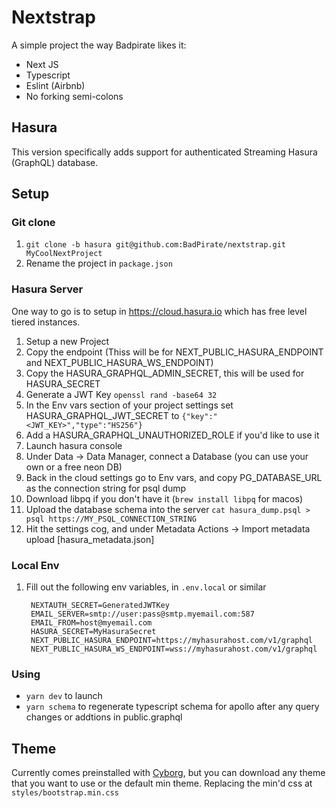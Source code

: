 # Nextstrap

A simple project the way Badpirate likes it:

- Next JS
- Typescript
- Eslint (Airbnb)
- No forking semi-colons

## Hasura

This version specifically adds support for authenticated Streaming Hasura (GraphQL) database.  


## Setup

### Git clone

1. `git clone -b hasura git@github.com:BadPirate/nextstrap.git MyCoolNextProject`
2. Rename the project in `package.json`

### Hasura Server

One way to go is to setup in https://cloud.hasura.io which has free level tiered instances.

1. Setup a new Project
2. Copy the endpoint (Thiss will be for NEXT_PUBLIC_HASURA_ENDPOINT and NEXT_PUBLIC_HASURA_WS_ENDPOINT)
3. Copy the HASURA_GRAPHQL_ADMIN_SECRET, this will be used for HASURA_SECRET
4. Generate a JWT Key `openssl rand -base64 32`
5. In the Env vars section of your project settings set HASURA_GRAPHQL_JWT_SECRET to `{"key":"<JWT_KEY>","type":"HS256"}`
6. Add a HASURA_GRAPHQL_UNAUTHORIZED_ROLE if you'd like to use it
7. Launch hasura console
8. Under Data -> Data Manager, connect a Database (you can use your own or a free neon DB)
9. Back in the cloud settings go to Env vars, and copy PG_DATABASE_URL as the connection string for psql dump
10. Download libpq if you don't have it (`brew install libpq` for macos)
11. Upload the database schema into the server `cat hasura_dump.psql > psql https://MY_PSQL_CONNECTION_STRING`
12. Hit the settings cog, and under Metadata Actions -> Import metadata upload [hasura_metadata.json]

### Local Env

1. Fill out the following env variables, in `.env.local` or similar
   
   ```
    NEXTAUTH_SECRET=GeneratedJWTKey
    EMAIL_SERVER=smtp://user:pass@smtp.myemail.com:587
    EMAIL_FROM=host@myemail.com
    HASURA_SECRET=MyHasuraSecret
    NEXT_PUBLIC_HASURA_ENDPOINT=https://myhasurahost.com/v1/graphql
    NEXT_PUBLIC_HASURA_WS_ENDPOINT=wss://myhasurahost.com/v1/graphql
   ```

### Using

* `yarn dev` to launch
* `yarn schema` to regenerate typescript schema for apollo after any query changes or addtions in public.graphql

## Theme

Currently comes preinstalled with [Cyborg](https://bootswatch.com/cyborg/), but you can download any theme that you want to use or the default min theme.  Replacing the min'd css at `styles/bootstrap.min.css`